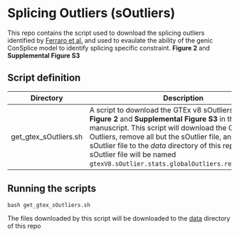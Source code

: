 # Splicing Outliers (sOutliers) 

This repo contains the script used to download the splicing outliers identified by [Ferraro et al.](https://www.science.org/doi/10.1126/science.aaz5900) and used to evaulate the ability of the genic ConSplice model to identify splicing specific constraint. **Figure 2** and **Supplemental Figure S3**



## Script definition 

| Directory | Description |
| --------- | ----------- |
| get_gtex_sOutliers.sh | A script to download the GTEx v8 sOutliers used for **Figure 2** and **Supplemental Figure S3** in the manuscript. This script will download the GTEx v8 Outliers, remove all but the sOutlier file, and move the sOutlier file to the *data* directory of this repo. The sOutlier file will be named `gtexV8.sOutlier.stats.globalOutliers.removed.txt.gz`. | 

## Running the scripts


```
bash get_gtex_sOutliers.sh
```

The files downloaded by this script will be downloaded to the [data](https://github.com/mikecormier/ConSplice-manuscript/data/) directory of this repo
